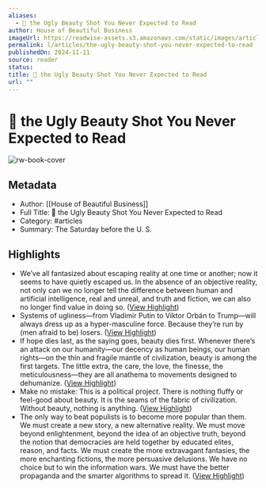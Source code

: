 ```yaml
---
aliases:
  - 🏡 the Ugly Beauty Shot You Never Expected to Read
author: House of Beautiful Business
imageUrl: https://readwise-assets.s3.amazonaws.com/static/images/article4.6bc1851654a0.png
permalink: l/articles/the-ugly-beauty-shot-you-never-expected-to-read
publishedOn: 2024-11-11
source: reader
status: 
title: 🏡 the Ugly Beauty Shot You Never Expected to Read
url: ""
---
```

# 🏡 the Ugly Beauty Shot You Never Expected to Read

![rw-book-cover](https://readwise-assets.s3.amazonaws.com/static/images/article4.6bc1851654a0.png)

## Metadata

- Author: [[House of Beautiful Business]]
- Full Title: 🏡 the Ugly Beauty Shot You Never Expected to Read
- Category: #articles
- Summary: The Saturday before the U. S.

## Highlights

- We’ve all fantasized about escaping reality at one time or another; now it seems to have quietly escaped us. In the absence of an objective reality, not only can we no longer tell the difference between human and artificial intelligence, real and unreal, and truth and fiction, we can also no longer find value in doing so. ([View Highlight](https://read.readwise.io/read/01jcjgk45m9hspqf18z500t8sa))
- Systems of ugliness—from Vladimir Putin to Viktor Orbán to Trump—will always dress up as a hyper-masculine force. Because they’re run by (men afraid to be) losers. ([View Highlight](https://read.readwise.io/read/01jcjgvwfp8nf3ewakp51qrbgb))
- If hope dies last, as the saying goes, beauty dies first. Whenever there’s an attack on our humanity—our decency as human beings, our human rights—on the thin and fragile mantle of civilization, beauty is among the first targets. The little extra, the care, the love, the finesse, the meticulousness—they are all anathema to movements designed to dehumanize. ([View Highlight](https://read.readwise.io/read/01jcjgyedczqbt770ccbh0h5tn))
- Make no mistake: This is a political project. There is nothing fluffy or feel-good about beauty. It is the seams of the fabric of civilization. Without beauty, nothing is anything. ([View Highlight](https://read.readwise.io/read/01jcjgznsc4cmhze07k7qr46c7))
- The only way to beat populists is to become more popular than them. We must create a new story, a new alternative reality. We must move beyond enlightenment, beyond the idea of an objective truth, beyond the notion that democracies are held together by educated elites, reason, and facts. We must create the more extravagant fantasies, the more enchanting fictions, the more persuasive delusions. We have no choice but to win the information wars. We must have the better propaganda and the smarter algorithms to spread it. ([View Highlight](https://read.readwise.io/read/01jcjh2d9gj891z7rnzymh5dhb))
